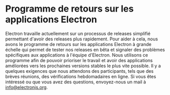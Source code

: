 # Programme de retours sur les applications Electron

Electron travaille actuellement sur un processus de releases simplifié permettant d'avoir des releases plus rapidement. Pour aider à cela, nous avons le programme de retours sur les applications Electron à grande échelle qui permet de tester nos releases en bêta et signaler des problèmes spécifiques aux applications à l'équipe d'Electron. Nous utilisons ce programme afin de pouvoir prioriser le travail et avoir des applications améliorées vers les prochaines versions stables le plus vite possible. Il y a quelques exigences que nous attendons des participants, tels que des brèves réunions, des vérifications hebdomadaires en ligne. Si vous êtes intéressé ou que vous avez des questions, envoyez-nous un mail à info@electronjs.org.